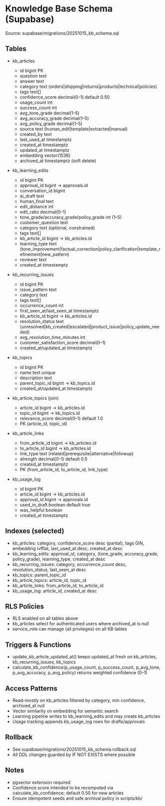 # Knowledge Base Schema (Supabase)

Source: supabase/migrations/20251015_kb_schema.sql

## Tables

- kb_articles
  - id bigint PK
  - question text
  - answer text
  - category text (orders|shipping|returns|products|technical|policies)
  - tags text[]
  - confidence_score decimal(0–1) default 0.50
  - usage_count int
  - success_count int
  - avg_tone_grade decimal(1–5)
  - avg_accuracy_grade decimal(1–5)
  - avg_policy_grade decimal(1–5)
  - source text (human_edit|template|extracted|manual)
  - created_by text
  - last_used_at timestamptz
  - created_at timestamptz
  - updated_at timestamptz
  - embedding vector(1536)
  - archived_at timestamptz (soft delete)

- kb_learning_edits
  - id bigint PK
  - approval_id bigint → approvals.id
  - conversation_id bigint
  - ai_draft text
  - human_final text
  - edit_distance int
  - edit_ratio decimal(0–1)
  - tone_grade/accuracy_grade/policy_grade int (1–5)
  - customer_question text
  - category text (optional, constrained)
  - tags text[]
  - kb_article_id bigint → kb_articles.id
  - learning_type text (tone_improvement|factual_correction|policy_clarification|template_refinement|new_pattern)
  - reviewer text
  - created_at timestamptz

- kb_recurring_issues
  - id bigint PK
  - issue_pattern text
  - category text
  - tags text[]
  - occurrence_count int
  - first_seen_at/last_seen_at timestamptz
  - kb_article_id bigint → kb_articles.id
  - resolution_status text (unresolved|kb_created|escalated|product_issue|policy_update_needed)
  - avg_resolution_time_minutes int
  - customer_satisfaction_score decimal(0–1)
  - created_at/updated_at timestamptz

- kb_topics
  - id bigint PK
  - name text unique
  - description text
  - parent_topic_id bigint → kb_topics.id
  - created_at/updated_at timestamptz

- kb_article_topics (join)
  - article_id bigint → kb_articles.id
  - topic_id bigint → kb_topics.id
  - relevance_score decimal(0–1) default 1.0
  - PK (article_id, topic_id)

- kb_article_links
  - from_article_id bigint → kb_articles.id
  - to_article_id bigint → kb_articles.id
  - link_type text (related|prerequisite|alternative|followup)
  - strength decimal(0–1) default 0.5
  - created_at timestamptz
  - PK (from_article_id, to_article_id, link_type)

- kb_usage_log
  - id bigint PK
  - article_id bigint → kb_articles.id
  - approval_id bigint → approvals.id
  - used_in_draft boolean default true
  - was_helpful boolean
  - created_at timestamptz

## Indexes (selected)
- kb_articles: category, confidence_score desc (partial), tags GIN, embedding ivfflat, last_used_at desc, created_at desc
- kb_learning_edits: approval_id, category, (tone_grade, accuracy_grade, policy_grade), learning_type, created_at desc
- kb_recurring_issues: category, occurrence_count desc, resolution_status, last_seen_at desc
- kb_topics: parent_topic_id
- kb_article_topics: article_id, topic_id
- kb_article_links: from_article_id, to_article_id
- kb_usage_log: article_id, created_at desc

## RLS Policies
- RLS enabled on all tables above
- kb_articles select for authenticated users where archived_at is null
- service_role can manage (all privileges) on all KB tables

## Triggers & Functions
- update_kb_article_updated_at() keeps updated_at fresh on kb_articles, kb_recurring_issues, kb_topics
- calculate_kb_confidence(p_usage_count, p_success_count, p_avg_tone, p_avg_accuracy, p_avg_policy) returns weighted confidence (0–1)

## Access Patterns
- Read-mostly on kb_articles filtered by category, min confidence, archived_at null
- Vector similarity on embedding for semantic search
- Learning pipeline writes to kb_learning_edits and may create kb_articles
- Usage tracking appends kb_usage_log rows for drafts/approvals

## Rollback
- See supabase/migrations/20251015_kb_schema.rollback.sql
- All DDL changes guarded by IF NOT EXISTS where possible

## Notes
- pgvector extension required
- Confidence score intended to be recomputed via calculate_kb_confidence; default 0.50 for new articles
- Ensure idempotent seeds and safe archival policy in scripts/kb/

